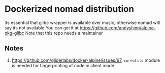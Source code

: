 # Dockerized nomad distribution

Its essential that glibc wrapper is available over muslc, otherwise nomad will say its not available
You can get it at https://github.com/andyshinn/alpine-pkg-glibc
Note that this repo needs a maintainer

## Notes

1. https://github.com/gliderlabs/docker-alpine/issues/97, `coreutils` module is needed for fingerprinting of node in client mode
